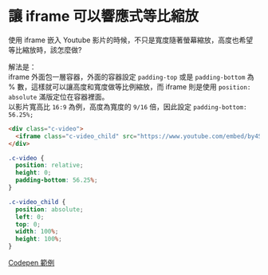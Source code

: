 # 讓 iframe 可以響應式等比縮放

使用 iframe 嵌入 Youtube 影片的時候，不只是寬度隨著螢幕縮放，高度也希望等比縮放時，該怎麼做?

解法是：  
iframe 外面包一層容器，外面的容器設定 `padding-top` 或是 `padding-bottom` 為 % 數，這樣就可以讓高度和寬度做等比例縮放，而 iframe 則是使用 `position: absolute` 滿版定位在容器裡面。  
以影片寬高比 `16:9` 為例，高度為寬度的 `9/16` 倍，因此設定 `padding-bottom: 56.25%;`

```html
<div class="c-video">
  <iframe class="c-video_child" src="https://www.youtube.com/embed/by4SYYWlhEs"></iframe>
</div>
```

```css
.c-video {
  position: relative;
  height: 0;
  padding-bottom: 56.25%;
}

.c-video_child {
  position: absolute;
  left: 0;
  top: 0;
  width: 100%;
  height: 100%;
}
```

[Codepen 範例](https://codepen.io/deanocean/pen/porQqeE)